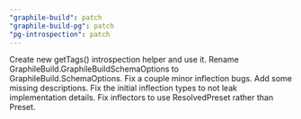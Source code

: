 ```yaml
---
"graphile-build": patch
"graphile-build-pg": patch
"pg-introspection": patch
---
```


Create new getTags() introspection helper and use it. Rename
GraphileBuild.GraphileBuildSchemaOptions to GraphileBuild.SchemaOptions. Fix a
couple minor inflection bugs. Add some missing descriptions. Fix the initial
inflection types to not leak implementation details. Fix inflectors to use
ResolvedPreset rather than Preset.
